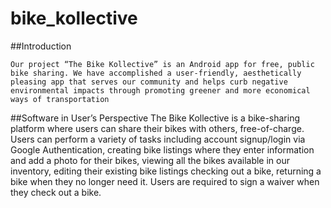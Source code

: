 # bike_kollective

##Introduction

	Our project “The Bike Kollective” is an Android app for free, public bike sharing. We have accomplished a user-friendly, aesthetically pleasing app that serves our community and helps curb negative environmental impacts through promoting greener and more economical ways of transportation
##Software in User’s Perspective
  The Bike Kollective is a bike-sharing platform where users can share their bikes with others, free-of-charge. Users can perform a variety of tasks including account signup/login via Google Authentication, creating bike listings where they enter information and add a photo for their bikes, viewing all the bikes available in our inventory, editing their existing bike listings checking out a bike,  returning a bike when they no longer need it. Users are required to sign a waiver when they check out a bike.
